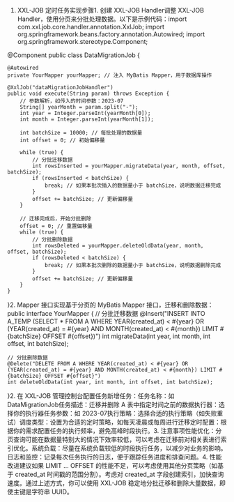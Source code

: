 1. XXL-JOB 定时任务实现步骤1. 创建 XXL-JOB Handler调整 XXL-JOB Handler，使用分页来分批处理数据。以下是示例代码：import com.xxl.job.core.handler.annotation.XxlJob;
import org.springframework.beans.factory.annotation.Autowired;
import org.springframework.stereotype.Component;

@Component
public class DataMigrationJob {

    @Autowired
    private YourMapper yourMapper; // 注入 MyBatis Mapper，用于数据库操作

    @XxlJob("dataMigrationJobHandler")
    public void execute(String param) throws Exception {
        // 参数解析，如传入的时间参数：2023-07
        String[] yearMonth = param.split("-");
        int year = Integer.parseInt(yearMonth[0]);
        int month = Integer.parseInt(yearMonth[1]);

        int batchSize = 10000; // 每批处理的数据量
        int offset = 0; // 初始偏移量

        while (true) {
            // 分批迁移数据
            int rowsInserted = yourMapper.migrateData(year, month, offset, batchSize);
            if (rowsInserted < batchSize) {
                break; // 如果本批次插入的数据量小于 batchSize，说明数据迁移完成
            }
            offset += batchSize; // 更新偏移量
        }

        // 迁移完成后，开始分批删除
        offset = 0; // 重置偏移量
        while (true) {
            // 分批删除数据
            int rowsDeleted = yourMapper.deleteOldData(year, month, offset, batchSize);
            if (rowsDeleted < batchSize) {
                break; // 如果本批次删除的数据量小于 batchSize，说明数据删除完成
            }
            offset += batchSize; // 更新偏移量
        }
    }
}2. Mapper 接口实现基于分页的 MyBatis Mapper 接口，迁移和删除数据：public interface YourMapper {
    // 分批迁移数据
    @Insert("INSERT INTO A_TEMP (SELECT * FROM A WHERE YEAR(created_at) < #{year} OR (YEAR(created_at) = #{year} AND MONTH(created_at) < #{month}) LIMIT #{batchSize} OFFSET #{offset})")
    int migrateData(int year, int month, int offset, int batchSize);

    // 分批删除数据
    @Delete("DELETE FROM A WHERE YEAR(created_at) < #{year} OR (YEAR(created_at) = #{year} AND MONTH(created_at) < #{month}) LIMIT #{batchSize} OFFSET #{offset}")
    int deleteOldData(int year, int month, int offset, int batchSize);
}2. 在 XXL-JOB 管理控制台配置任务新增任务：任务名称：如 DataMigrationJob任务描述：迁移并删除 A 表中指定时间之前的数据执行器：选择你的执行器任务参数：如 2023-07执行策略：选择合适的执行策略（如失败重试）调度类型：设置为合适的定时策略，如每天凌晨或每周进行迁移定时配置：根据你的需求配置任务的执行频率，避免高峰时段执行。3. 注意事项性能优化：分页查询可能在数据量特别大的情况下效率较低，可以考虑在迁移前对相关表进行索引优化。系统负载：尽量在系统负载较低的时段执行任务，以减少对业务的影响。日志和监控：记录每次任务执行的日志，便于跟踪任务进度和排查问题。4. 性能改进建议如果 LIMIT ... OFFSET 的性能不足，可以考虑使用其他分页策略（如基于 created_at 时间戳的范围分割）。考虑对 created_at 字段创建索引，加快查询速度。通过上述方式，你可以使用 XXL-JOB 稳定地分批迁移和删除大量数据，即使主键是字符串 UUID。
